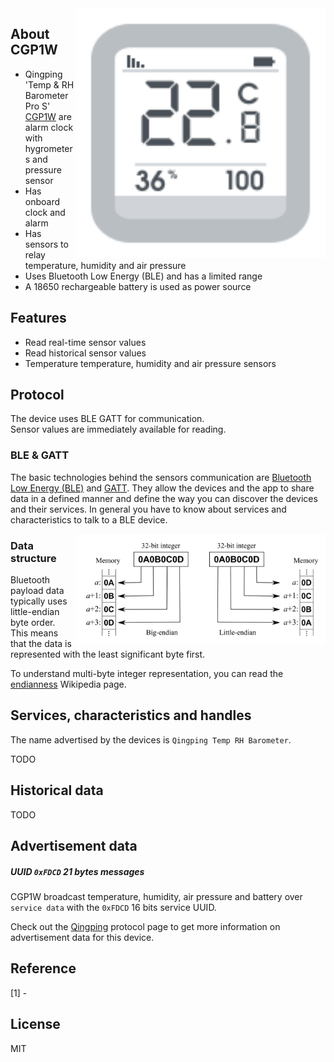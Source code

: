 
<img src="hygrotemp_cgp1w.svg" width="400px" alt="Qingping Temp RH Barometer Pro S" align="right" />

## About CGP1W

* Qingping 'Temp & RH Barometer Pro S' [CGP1W](https://www.qingping.co/temp-rh-barometer/overview) are alarm clock with hygrometers and pressure sensor
* Has onboard clock and alarm
* Has sensors to relay temperature, humidity and air pressure
* Uses Bluetooth Low Energy (BLE) and has a limited range
* A 18650 rechargeable battery is used as power source

## Features

* Read real-time sensor values
* Read historical sensor values
* Temperature temperature, humidity and air pressure sensors

## Protocol

The device uses BLE GATT for communication.  
Sensor values are immediately available for reading.  

### BLE & GATT

The basic technologies behind the sensors communication are [Bluetooth Low Energy (BLE)](https://en.wikipedia.org/wiki/Bluetooth_Low_Energy) and [GATT](https://www.bluetooth.com/specifications/gatt).
They allow the devices and the app to share data in a defined manner and define the way you can discover the devices and their services.
In general you have to know about services and characteristics to talk to a BLE device.

<img src="endianness.png" width="400px" alt="Endianness" align="right" />

### Data structure

Bluetooth payload data typically uses little-endian byte order.  
This means that the data is represented with the least significant byte first.  

To understand multi-byte integer representation, you can read the [endianness](https://en.wikipedia.org/wiki/Endianness) Wikipedia page.

## Services, characteristics and handles

The name advertised by the devices is `Qingping Temp RH Barometer`.  

TODO

## Historical data

TODO

## Advertisement data

##### UUID `0xFDCD` 21 bytes messages

CGP1W broadcast temperature, humidity, air pressure and battery over `service data` with the `0xFDCD` 16 bits service UUID.  

Check out the [Qingping](qingping-ble-api.md) protocol page to get more information on advertisement data for this device.  

## Reference

[1] -  

## License

MIT
